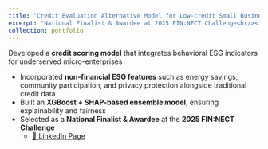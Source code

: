 ```yaml
---
title: "Credit Evaluation Alternative Model for Low-credit Small Business Owners, Utilizing Lifestyle-based ESG Quantitative Indicators"
excerpt: "National Finalist & Awardee at 2025 FIN:NECT Challenge<br/><img src='images/portfolio1.png'>"
collection: portfolio
---
```


Developed a **credit scoring model** that integrates behavioral ESG indicators for underserved micro-enterprises  
- Incorporated **non-financial ESG features** such as energy savings, community participation, and privacy protection alongside traditional credit data 
- Built an **XGBoost + SHAP-based ensemble model**, ensuring explainability and fairness
- Selected as a **National Finalist & Awardee** at the **2025 FIN:NECT Challenge**
  - [🔗 LinkedIn Page](https://www.linkedin.com/posts/ljm1614_fintech-esg-ai-activity-7368604206519242754-cMKe?utm_source=share&utm_medium=member_desktop&rcm=ACoAAEpH2tkBEMS6pS_OPixyLEWy_j3teHbe9ww) 
